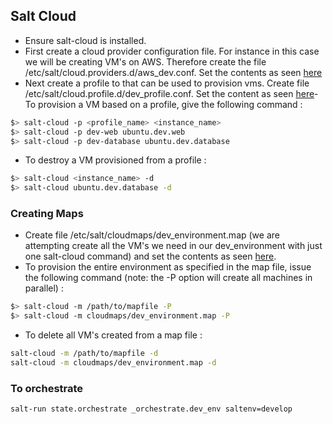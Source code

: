 ## Salt Cloud
- Ensure salt-cloud is installed.
- First create a cloud provider configuration file. For instance in this case we will be creating VM's on AWS. Therefore create the file /etc/salt/cloud.providers.d/aws_dev.conf. Set the contents as seen [here](https://github.com/nobleprog-salt/salt-apps/blob/master/config/cloud/cloud.providers.d/aws_dev.conf)   
- Next create a profile to that can be used to provision vms. Create file /etc/salt/cloud.profile.d/dev_profile.conf. Set the content as seen [here](https://github.com/nobleprog-salt/salt-apps/blob/master/config/cloud/cloud.profiles.d/dev_profile.conf)- To provision a VM based on a profile, give the following command :
```sh
$> salt-cloud -p <profile_name> <instance_name>
$> salt-cloud -p dev-web ubuntu.dev.web
$> salt-cloud -p dev-database ubuntu.dev.database
```  
- To destroy a VM provisioned from a profile :
```sh
$> salt-cloud <instance_name> -d
$> salt-cloud ubuntu.dev.database -d
```

### Creating Maps
- Create file /etc/salt/cloudmaps/dev_environment.map (we are attempting create all the VM's we need in our dev_environment with just one salt-cloud command) and set the contents as seen [here](https://github.com/nobleprog-salt/salt-apps/blob/master/config/cloud/cloudmaps/dev_environment.map).   
- To provision the entire environment as specified in the map file, issue the following command (note: the -P option will create all machines in parallel) :
```sh
$> salt-cloud -m /path/to/mapfile -P
$> salt-cloud -m cloudmaps/dev_environment.map -P
```
- To delete all VM's created from a map file :
```sh
salt-cloud -m /path/to/mapfile -d
salt-cloud -m cloudmaps/dev_environment.map -d
```

### To orchestrate
```sh
salt-run state.orchestrate _orchestrate.dev_env saltenv=develop
```

